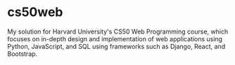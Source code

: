 # cs50web
My solution for Harvard University's CS50 Web Programming course, which focuses on in-depth design and implementation of web applications using Python, JavaScript, and SQL using frameworks such as Django, React, and Bootstrap.
